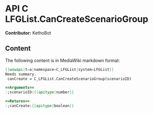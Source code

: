 # API C LFGList.CanCreateScenarioGroup

**Contributor:** KethoBot

## Content

The following content is in MediaWiki markdown format:

```mediawiki
{{wowapi|t=a|namespace=C_LFGList|system=LFGList}}
Needs summary.
 canCreate = C_LFGList.CanCreateScenarioGroup(scenarioID)

==Arguments==
:;scenarioID:{{apitype|number}}

==Returns==
:;canCreate:{{apitype|boolean}}
```